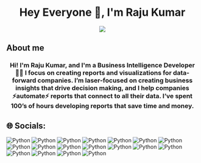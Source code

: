 <h1 align="center">Hey Everyone 👋, I'm Raju Kumar</h1>
<div align="center"> <img src="https://github.com/Rajukumar3108/Rajukumar3108/blob/main/Github.Banner.png"> </div>

## About me
<h3 align="center">Hi! I'm Raju Kumar, and I'm a Business Intelligence Developer 👋🏻
I focus on creating reports and visualizations for data-forward companies.
I’m laser-focused on creating business insights that drive decision making, and I help companies ⚡automate⚡ reports that connect to all their data.
I’ve spent 100’s of hours developing reports that save time and money.

## 🌐 Socials:


![Python](https://img.shields.io/badge/MySQL-00FFFF?style=for-the-badge&logo=MySQL&logoColor=0000FF)   ![Python](https://img.shields.io/badge/Python-FFFF00?style=for-the-badge&logo=Python&logoColor=0000FF) 
![Python](https://img.shields.io/badge/PowerBI-0000FF?style=for-the-badge&logo=PowerBI&logoColor=0000FF) ![Python](https://img.shields.io/badge/EXCEL-FF00FF?style=for-the-badge&logo=EXCEL&logoColor=0000FF) 
![Python](https://img.shields.io/badge/ORACLE-000080?style=for-the-badge&logo=ORACLE&logoColor=00FF00)  ![Python](https://img.shields.io/badge/TABLEAU-FF0000?style=for-the-badge&logo=TABLEAU&logoColor=FFFF00)
![Python](https://img.shields.io/badge/QlikView-00FFFF?style=for-the-badge&logo=QlikView&logoColor=0000FF)  ![Python](https://img.shields.io/badge/SAS-00FFFF?style=for-the-badge&logo=SAS&logoColor=0000FF)
![Python](https://img.shields.io/badge/SPSS-00FFFF?style=for-the-badge&logo=SPSS&logoColor=0000FF)  ![Python](https://img.shields.io/badge/SQLSERVER-00FFFF?style=for-the-badge&logo=SQLSERVER&logoColor=0000FF)
![Python](https://img.shields.io/badge/PostgreSQL-00FFFF?style=for-the-badge&logo=PostgreSQL&logoColor=0000FF)   ![Python](https://img.shields.io/badge/WORKBENCH-00FFFF?style=for-the-badge&logo=&logoColor=0000FF)
![Python](https://img.shields.io/badge/NumPy-00FFFF?style=for-the-badge&logo=NumPy&logoColor=0000FF)   ![Python](https://img.shields.io/badge/Pandas-00FFFF?style=for-the-badge&logo=Pandas&logoColor=0000FF) 
![Python](https://img.shields.io/badge/Matplotlib-00FFFF?style=for-the-badge&logo=Matplotlib&logoColor=0000FF)   ![Python](https://img.shields.io/badge/Seaborn-00FFFF?style=for-the-badge&logo=Seaborn&logoColor=0000FF) 
![Python](https://img.shields.io/badge/DAX-00FFFF?style=for-the-badge&logo=DAX&logoColor=0000FF)   ![Python](https://img.shields.io/badge/PowerQuery-00FFFF?style=for-the-badge&logo=PowerQuery&logoColor=0000FF) 
